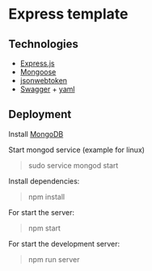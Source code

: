# Express template
Technologies
----------

- [Express.js](https://expressjs.com)
- [Mongoose](https://mongoosejs.com/)
- [jsonwebtoken](https://github.com/auth0/node-jsonwebtoken)
- [Swagger](https://github.com/scottie1984/swagger-ui-express) + [yaml](https://github.com/jeremyfa/yaml.js)

Deployment
--------------------
Install [MongoDB](https://www.mongodb.com/download-center/community)

Start mongod service (example for linux)
> sudo service mongod start


Install dependencies:

>npm install

For start the server:

>npm start

For start the development server:

>npm run server

